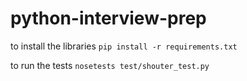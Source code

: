 # python-interview-prep

to install the libraries `pip install -r requirements.txt`

to run the tests `nosetests test/shouter_test.py`

